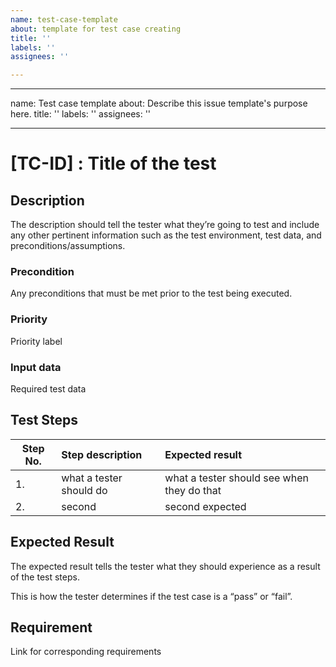 ```yaml
---
name: test-case-template
about: template for test case creating
title: ''
labels: ''
assignees: ''

---
```


---
name: Test case template
about: Describe this issue template's purpose here.
title: ''
labels: ''
assignees: ''

---

# [TC-ID] : Title of the test

## Description

The description should tell the tester what they’re going to test and include any other pertinent information such as the test environment, test data, and preconditions/assumptions.

### Precondition

Any preconditions that must be met prior to the test being executed.

### Priority
Priority label


### Input data

Required test data

## Test Steps
| Step No.      | Step description        | Expected result   |
|-------------|:-------------|:-----|
| 1. | what a tester should do | what a tester should see when they do that |
| 2. | second | second expected |


## Expected Result

The expected result tells the tester what they should experience as a result of the test steps.

This is how the tester determines if the test case is a “pass” or “fail”.

  ## Requirement
  
  Link for corresponding requirements
